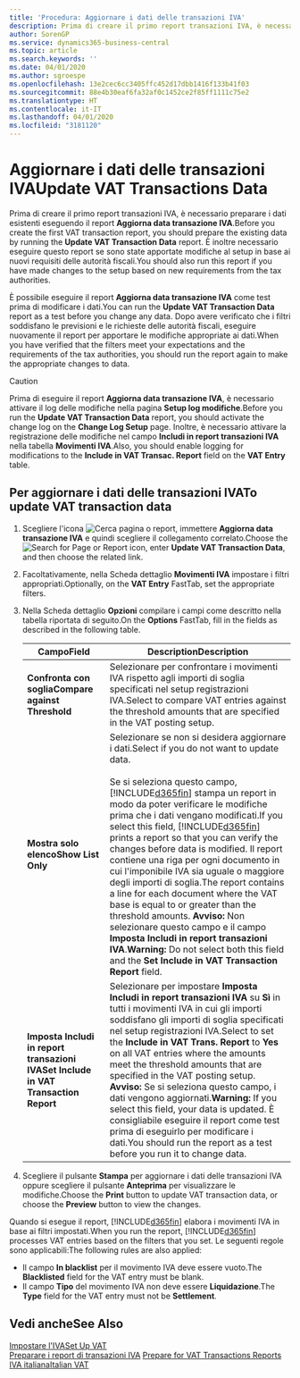 ```yaml
---
title: 'Procedura: Aggiornare i dati delle transazioni IVA'
description: Prima di creare il primo report transazioni IVA, è necessario preparare i dati esistenti nella versione italiana di Business Central.
author: SorenGP
ms.service: dynamics365-business-central
ms.topic: article
ms.search.keywords: ''
ms.date: 04/01/2020
ms.author: sgroespe
ms.openlocfilehash: 13e2cec6cc3405ffc452d17dbb1416f133b41f03
ms.sourcegitcommit: 88e4b30eaf6fa32af0c1452ce2f85ff1111c75e2
ms.translationtype: HT
ms.contentlocale: it-IT
ms.lasthandoff: 04/01/2020
ms.locfileid: "3181120"
---
```

# <a name="update-vat-transactions-data"></a><span data-ttu-id="c46f4-103">Aggiornare i dati delle transazioni IVA</span><span class="sxs-lookup"><span data-stu-id="c46f4-103">Update VAT Transactions Data</span></span>
<span data-ttu-id="c46f4-104">Prima di creare il primo report transazioni IVA, è necessario preparare i dati esistenti eseguendo il report **Aggiorna data transazione IVA**.</span><span class="sxs-lookup"><span data-stu-id="c46f4-104">Before you create the first VAT transaction report, you should prepare the existing data by running the **Update VAT Transaction Data** report.</span></span> <span data-ttu-id="c46f4-105">È inoltre necessario eseguire questo report se sono state apportate modifiche al setup in base ai nuovi requisiti delle autorità fiscali.</span><span class="sxs-lookup"><span data-stu-id="c46f4-105">You should also run this report if you have made changes to the setup based on new requirements from the tax authorities.</span></span>  

<span data-ttu-id="c46f4-106">È possibile eseguire il report **Aggiorna data transazione IVA** come test prima di modificare i dati.</span><span class="sxs-lookup"><span data-stu-id="c46f4-106">You can run the **Update VAT Transaction Data** report as a test before you change any data.</span></span> <span data-ttu-id="c46f4-107">Dopo avere verificato che i filtri soddisfano le previsioni e le richieste delle autorità fiscali, eseguire nuovamente il report per apportare le modifiche appropriate ai dati.</span><span class="sxs-lookup"><span data-stu-id="c46f4-107">When you have verified that the filters meet your expectations and the requirements of the tax authorities, you should run the report again to make the appropriate changes to data.</span></span>  

> [!CAUTION]  
>  <span data-ttu-id="c46f4-108">Prima di eseguire il report **Aggiorna data transazione IVA**, è necessario attivare il log delle modifiche nella pagina **Setup log modifiche**.</span><span class="sxs-lookup"><span data-stu-id="c46f4-108">Before you run the **Update VAT Transaction Data** report, you should activate the change log on the **Change Log Setup** page.</span></span> <span data-ttu-id="c46f4-109">Inoltre, è necessario attivare la registrazione delle modifiche nel campo **Includi in report transazioni IVA** nella tabella **Movimenti IVA**.</span><span class="sxs-lookup"><span data-stu-id="c46f4-109">Also, you should enable logging for modifications to the **Include in VAT Transac. Report** field on the **VAT Entry** table.</span></span>  

## <a name="to-update-vat-transaction-data"></a><span data-ttu-id="c46f4-110">Per aggiornare i dati delle transazioni IVA</span><span class="sxs-lookup"><span data-stu-id="c46f4-110">To update VAT transaction data</span></span>  

1.  <span data-ttu-id="c46f4-111">Scegliere l'icona ![Cerca pagina o report](../../media/ui-search/search_small.png "Icona Cerca pagina o report"), immettere **Aggiorna data transazione IVA** e quindi scegliere il collegamento correlato.</span><span class="sxs-lookup"><span data-stu-id="c46f4-111">Choose the ![Search for Page or Report](../../media/ui-search/search_small.png "Search for Page or Report icon") icon, enter **Update VAT Transaction Data**, and then choose the related link.</span></span>  
2.  <span data-ttu-id="c46f4-112">Facoltativamente, nella Scheda dettaglio **Movimenti IVA** impostare i filtri appropriati.</span><span class="sxs-lookup"><span data-stu-id="c46f4-112">Optionally, on the **VAT Entry** FastTab, set the appropriate filters.</span></span>  
3.  <span data-ttu-id="c46f4-113">Nella Scheda dettaglio **Opzioni** compilare i campi come descritto nella tabella riportata di seguito.</span><span class="sxs-lookup"><span data-stu-id="c46f4-113">On the **Options** FastTab, fill in the fields as described in the following table.</span></span>  

    |<span data-ttu-id="c46f4-114">Campo</span><span class="sxs-lookup"><span data-stu-id="c46f4-114">Field</span></span>|<span data-ttu-id="c46f4-115">Description</span><span class="sxs-lookup"><span data-stu-id="c46f4-115">Description</span></span>|  
    |---------------------------------|---------------------------------------|  
    |<span data-ttu-id="c46f4-116">**Confronta con soglia**</span><span class="sxs-lookup"><span data-stu-id="c46f4-116">**Compare against Threshold**</span></span>|<span data-ttu-id="c46f4-117">Selezionare per confrontare i movimenti IVA rispetto agli importi di soglia specificati nel setup registrazioni IVA.</span><span class="sxs-lookup"><span data-stu-id="c46f4-117">Select to compare VAT entries against the threshold amounts that are specified in the VAT posting setup.</span></span>|  
    |<span data-ttu-id="c46f4-118">**Mostra solo elenco**</span><span class="sxs-lookup"><span data-stu-id="c46f4-118">**Show List Only**</span></span>|<span data-ttu-id="c46f4-119">Selezionare se non si desidera aggiornare i dati.</span><span class="sxs-lookup"><span data-stu-id="c46f4-119">Select if you do not want to update data.</span></span><br /><br /> <span data-ttu-id="c46f4-120">Se si seleziona questo campo, [!INCLUDE[d365fin](../../includes/d365fin_md.md)] stampa un report in modo da poter verificare le modifiche prima che i dati vengano modificati.</span><span class="sxs-lookup"><span data-stu-id="c46f4-120">If you select this field, [!INCLUDE[d365fin](../../includes/d365fin_md.md)] prints a report so that you can verify the changes before data is modified.</span></span> <span data-ttu-id="c46f4-121">Il report contiene una riga per ogni documento in cui l'imponibile IVA sia uguale o maggiore degli importi di soglia.</span><span class="sxs-lookup"><span data-stu-id="c46f4-121">The report contains a line for each document where the VAT base is equal to or greater than the threshold amounts.</span></span> <span data-ttu-id="c46f4-122">**Avviso:** Non selezionare questo campo e il campo **Imposta Includi in report transazioni IVA**.</span><span class="sxs-lookup"><span data-stu-id="c46f4-122">**Warning:**  Do not select both this field and the **Set Include in VAT Transaction Report** field.</span></span>|  
    |<span data-ttu-id="c46f4-123">**Imposta Includi in report transazioni IVA**</span><span class="sxs-lookup"><span data-stu-id="c46f4-123">**Set Include in VAT Transaction Report**</span></span>|<span data-ttu-id="c46f4-124">Selezionare per impostare **Imposta Includi in report transazioni IVA** su **Sì** in tutti i movimenti IVA in cui gli importi soddisfano gli importi di soglia specificati nel setup registrazioni IVA.</span><span class="sxs-lookup"><span data-stu-id="c46f4-124">Select to set the **Include in VAT Trans. Report** to **Yes** on all VAT entries where the amounts meet the threshold amounts that are specified in the VAT posting setup.</span></span> <span data-ttu-id="c46f4-125">**Avviso:** Se si seleziona questo campo, i dati vengono aggiornati.</span><span class="sxs-lookup"><span data-stu-id="c46f4-125">**Warning:**  If you select this field, your data is updated.</span></span> <span data-ttu-id="c46f4-126">È consigliabile eseguire il report come test prima di eseguirlo per modificare i dati.</span><span class="sxs-lookup"><span data-stu-id="c46f4-126">You should run the report as a test before you run it to change data.</span></span>|  

4.  <span data-ttu-id="c46f4-127">Scegliere il pulsante **Stampa** per aggiornare i dati delle transazioni IVA oppure scegliere il pulsante **Anteprima** per visualizzare le modifiche.</span><span class="sxs-lookup"><span data-stu-id="c46f4-127">Choose the **Print** button to update VAT transaction data, or choose the **Preview** button to view the changes.</span></span>  

<span data-ttu-id="c46f4-128">Quando si esegue il report, [!INCLUDE[d365fin](../../includes/d365fin_md.md)] elabora i movimenti IVA in base ai filtri impostati.</span><span class="sxs-lookup"><span data-stu-id="c46f4-128">When you run the report, [!INCLUDE[d365fin](../../includes/d365fin_md.md)] processes VAT entries based on the filters that you set.</span></span> <span data-ttu-id="c46f4-129">Le seguenti regole sono applicabili:</span><span class="sxs-lookup"><span data-stu-id="c46f4-129">The following rules are also applied:</span></span>  

- <span data-ttu-id="c46f4-130">Il campo **In blacklist** per il movimento IVA deve essere vuoto.</span><span class="sxs-lookup"><span data-stu-id="c46f4-130">The **Blacklisted** field for the VAT entry must be blank.</span></span>  
- <span data-ttu-id="c46f4-131">Il campo **Tipo** del movimento IVA non deve essere **Liquidazione**.</span><span class="sxs-lookup"><span data-stu-id="c46f4-131">The **Type** field for the VAT entry must not be **Settlement**.</span></span>  

## <a name="see-also"></a><span data-ttu-id="c46f4-132">Vedi anche</span><span class="sxs-lookup"><span data-stu-id="c46f4-132">See Also</span></span>  
[<span data-ttu-id="c46f4-133">Impostare l'IVA</span><span class="sxs-lookup"><span data-stu-id="c46f4-133">Set Up VAT</span></span>](../../finance-setup-vat.md)  
 <span data-ttu-id="c46f4-134">[Preparare i report di transazioni IVA](how-to-prepare-for-vat-transactions-reports.md) </span><span class="sxs-lookup"><span data-stu-id="c46f4-134">[Prepare for VAT Transactions Reports](how-to-prepare-for-vat-transactions-reports.md) </span></span>  
 [<span data-ttu-id="c46f4-135">IVA italiana</span><span class="sxs-lookup"><span data-stu-id="c46f4-135">Italian VAT</span></span>](italian-vat.md)   
